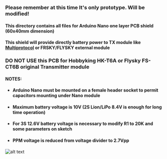 ### **Please remember at this time It's only prototype. Will be modified!** ###    
#### This directory contains all files for Arduino Nano one layer PCB shield (60x40mm dimension)   
#### This shield will provide directly battery power to TX module like **[Multiprotocol](https://github.com/pascallanger/DIY-Multiprotocol-TX-Module)** or FRSKY/FLYSKY external module     

### **DO NOT USE this PCB for Hobbyking HK-T6A or Flysky FS-CT6B original Transmitter module**
#### NOTES:
* #### Arduino Nano must be mounted on a female header socket to permit capacitors mounting under Nano module    
* #### Maximum battery voltage is 10V (2S Lion/LiPo 8.4V is enough for long time operation)
* #### For 3S 12.6V battery voltage is necessary to modify R1 to 20K and some parameters on sketch
* #### PPM voltage is reduced from voltage divider to 2.7Vpp    


![alt text](https://github.com/Gabapentin/Arduino-RC-6CH-Radio-control/blob/master/Docs/Images/ARDUINO_RC_Battery_Powered_PCB.png)
